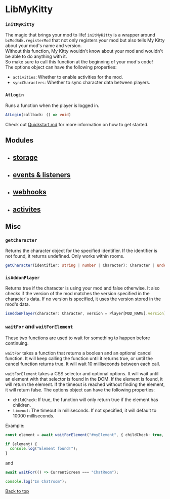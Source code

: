 # LibMyKitty

### `initMyKitty`

The magic that brings your mod to life! `initMyKitty` is a wrapper around `bcModSdk.registerMod` that not only registers your mod but also tells My Kitty about your mod's name and version.</br>
Without this function, My Kitty wouldn't know about your mod and wouldn't be able to do anything with it. </br>So make sure to call this function at the beginning of your mod's code!</br>
The options object can have the following properties:

- `activities`: Whether to enable activities for the mod.
- `syncCharacters`: Whether to sync character data between players.

### `AtLogin`

Runs a function when the player is logged in.

```ts
AtLogin(callback: () => void)
```

Check out [Quickstart.md](quickstart.md) for more information on how to get started.

## Modules

- ## [storage](storage.md)
- ## [events & listeners](events&listeners.md)
- ## [webhooks](webhooks.md)
- ## [activites](activities.md)

## Misc

### `getCharacter`

Returns the character object for the specified identifier. If the identifier is not found, it returns undefined. Only works within rooms.

```ts
getCharacter(identifier: string | number | Character): Character | undefined
```

### `isAddonPlayer`

Returns true if the character is using your mod and false otherwise. It also checks if the version of the mod matches the version specified in the character's data. If no version is specified, it uses the version stored in the mod's data.

```ts
isAddonPlayer(character: Character, version = Player[MOD_NAME].version): boolean
```

### `waitFor` and `waitForElement`

These two functions are used to wait for something to happen before continuing.

`waitFor` takes a function that returns a boolean and an optional cancel function. It will keep calling the function until it returns true, or until the cancel function returns true. It will wait 10 milliseconds between each call.

`waitForElement` takes a CSS selector and optional options. It will wait until an element with that selector is found in the DOM. If the element is found, it will return the element. If the timeout is reached without finding the element, it will return false. The options object can have the following properties:

- `childCheck`: If true, the function will only return true if the element has children.
- `timeout`: The timeout in milliseconds. If not specified, it will default to 10000 milliseconds.

Example:

```ts
const element = await waitForElement("#myElement", { childCheck: true, timeout: 5000 });

if (element) {
  console.log("Element found!");
}
```

and

```ts
await waitFor(() => CurrentScreen === "ChatRoom");

console.log("In Chatroom");
```

[Back to top](#libmykitty)
